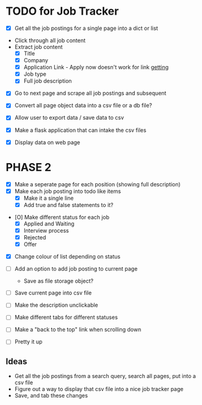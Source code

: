 # TODO for Job Tracker

- [X] Get all the job postings for a single page into a dict or list

- Click through all job content
- Extract job content
    - [X] Title
    - [X] Company
    - [X] Application Link - Apply now doesn't work for link [getting](getting)
    - [X] Job type
    - [X] Full job description

- [X] Go to next page and scrape all job postings and subsequent


- [X] Convert all page object data into a csv file or a db file?
- [X] Allow user to export data / save data to csv


- [X] Make a flask application that can intake the csv files
- [X] Display data on web page


# PHASE 2

- [X] Make a seperate page for each position (showing full description)
- [X] Make each job posting into todo like items
    - [X] Make it a single line
    - [X] Add true and false statements to it?
- [O] Make different status for each job
    - [X] Applied and Waiting
    - [X] Interview process
    - [X] Rejected
    - [X] Offer

- [X] Change colour of list depending on status
    
- [ ] Add an option to add job posting to current page
    - Save as file storage object?
- [ ] Save current page into csv file
- [ ] Make the description unclickable
- [ ] Make different tabs for different statuses
- [ ] Make a "back to the top" link when scrolling down
- [ ] Pretty it up



## Ideas

- Get all the job postings from a search query, search all pages, put into a csv file
- Figure out a way to display that csv file into a nice job tracker page
- Save, and tab these changes
